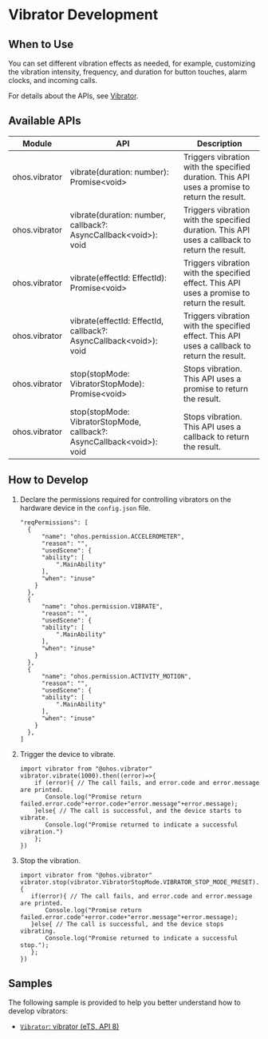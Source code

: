 # Vibrator Development


## When to Use

You can set different vibration effects as needed, for example, customizing the vibration intensity, frequency, and duration for button touches, alarm clocks, and incoming calls.

For details about the APIs, see [Vibrator](../reference/apis/js-apis-vibrator.md).


## Available APIs

| Module| API| Description|
| -------- | -------- | -------- |
| ohos.vibrator | vibrate(duration: number): Promise&lt;void&gt; | Triggers vibration with the specified duration. This API uses a promise to return the result.|
| ohos.vibrator | vibrate(duration: number, callback?: AsyncCallback&lt;void&gt;): void | Triggers vibration with the specified duration. This API uses a callback to return the result.|
| ohos.vibrator | vibrate(effectId: EffectId): Promise&lt;void&gt; | Triggers vibration with the specified effect. This API uses a promise to return the result.|
| ohos.vibrator | vibrate(effectId: EffectId, callback?: AsyncCallback&lt;void&gt;): void | Triggers vibration with the specified effect. This API uses a callback to return the result.|
| ohos.vibrator | stop(stopMode: VibratorStopMode): Promise&lt;void&gt; | Stops vibration. This API uses a promise to return the result.|
| ohos.vibrator | stop(stopMode: VibratorStopMode, callback?: AsyncCallback&lt;void&gt;): void | Stops vibration. This API uses a callback to return the result.|


## How to Develop

1. Declare the permissions required for controlling vibrators on the hardware device in the `config.json` file.  
  
   ```
   "reqPermissions": [
     {
         "name": "ohos.permission.ACCELEROMETER",
         "reason": "", 
         "usedScene": {
         "ability": [
             ".MainAbility"
         ],
         "when": "inuse"
       }
     },
     {
         "name": "ohos.permission.VIBRATE",
         "reason": "", 
         "usedScene": {
         "ability": [
             ".MainAbility"
         ],
         "when": "inuse"
       }
     },
     {
         "name": "ohos.permission.ACTIVITY_MOTION",
         "reason": "", 
         "usedScene": {
         "ability": [
             ".MainAbility"
         ],
         "when": "inuse"
       }
     },
   ]
   ```

2. Trigger the device to vibrate.
  
   ```
   import vibrator from "@ohos.vibrator"
   vibrator.vibrate(1000).then((error)=>{
       if (error){ // The call fails, and error.code and error.message are printed.
          Console.log("Promise return failed.error.code"+error.code+"error.message"+error.message);  
       }else{ // The call is successful, and the device starts to vibrate.
          Console.log("Promise returned to indicate a successful vibration.")  
       };
   })
   ```

3. Stop the vibration.
  
   ```
   import vibrator from "@ohos.vibrator"
   vibrator.stop(vibrator.VibratorStopMode.VIBRATOR_STOP_MODE_PRESET).then((error)=>{
      if(error){ // The call fails, and error.code and error.message are printed.
          Console.log("Promise return failed.error.code"+error.code+"error.message"+error.message);
      }else{ // The call is successful, and the device stops vibrating.
          Console.log("Promise returned to indicate a successful stop.");
      };
   })
   ```

## Samples

The following sample is provided to help you better understand how to develop vibrators:

- [`Vibrator`: vibrator (eTS, API 8)](https://gitee.com/openharmony/app_samples/tree/master/device/Vibrator)
